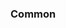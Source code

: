 <!-- Space: Projects -->
<!-- Parent: LearnRust -->
<!-- Title: Examples LearnRust -->
<!-- Label: Examples -->
<!-- Include: ./../disclaimer.md -->
<!-- Include: ac:toc -->

### Common
